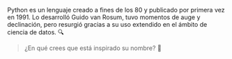 Python es un lenguaje creado a fines de los 80 y publicado por primera vez en 1991. Lo desarrolló Guido van Rosum, tuvo momentos de auge y declinación, pero resurgió gracias a su uso extendido en el ámbito de ciencia de datos. :mag:

> ¿En qué crees que está inspirado su nombre? :thinking: